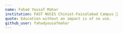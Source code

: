 ```yaml
---
name: Fahad Yousaf Mahar 
institution: FAST NUCES Chiniot-Faisalabad Campus 🚩 
quote: Education without an impact is of no use.
github_user: fahadyousafmahar
---
```

